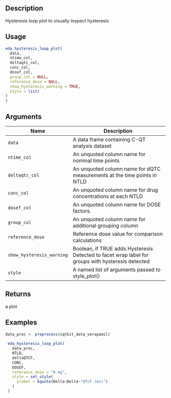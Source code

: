 ## Description

Hysteresis loop plot to visually inspect hysteresis

## Usage

```r
eda_hysteresis_loop_plot(
  data,
  ntime_col,
  deltaqtc_col,
  conc_col,
  dosef_col,
  group_col = NULL,
  reference_dose = NULL,
  show_hysteresis_warning = TRUE,
  style = list(
)
)
```

## Arguments

| Name | Description |
|------|-------------|
| `data` | A data frame containing C-QT analysis dataset |
| `ntime_col` | An unquoted column name for nominal time points |
| `deltaqtc_col` | An unquoted column name for dQTC measurements at the time points in NTLD |
| `conc_col` | An unquoted column name for drug concentrations at each NTLD |
| `dosef_col` | An unquoted column name for DOSE factors. |
| `group_col` | An unquoted column name for additional grouping column |
| `reference_dose` | Reference dose value for comparison calculations |
| `show_hysteresis_warning` | Boolean, if TRUE adds Hysteresis Detected to facet wrap label for groups with hysteresis detected |
| `style` | A named list of arguments passed to style_plot() |

## Returns

a plot

## Examples

```r
data_proc <- preprocess(cqtkit_data_verapamil)
 
 eda_hysteresis_loop_plot(
   data_proc,
   NTLD,
   deltaQTCF,
   CONC,
   DOSEF,
   reference_dose = "0 mg",
   style = set_style(
     ylabel = bquote(Delta~Delta~"QTcF (ms)")
   )
 )
```


